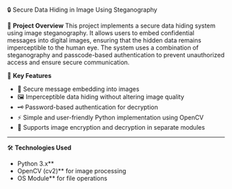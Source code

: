  🔒 Secure Data Hiding in Image Using Steganography

 📜 **Project Overview**
This project implements a secure data hiding system using image steganography. It allows users to embed confidential messages into digital images, ensuring that the hidden data remains imperceptible to the human eye. The system uses a combination of steganography and passcode-based authentication to prevent unauthorized access and ensure secure communication.



 🎯 **Key Features**
- 🔐 Secure message embedding into images  
- 🖼️ Imperceptible data hiding without altering image quality  
- 🗝️ Password-based authentication for decryption  
- ⚡ Simple and user-friendly Python implementation using OpenCV  
- 💾 Supports image encryption and decryption in separate modules  

---
 🛠️ **Technologies Used**
- Python 3.x**  
- OpenCV (cv2)** for image processing  
- OS Module** for file operations  


